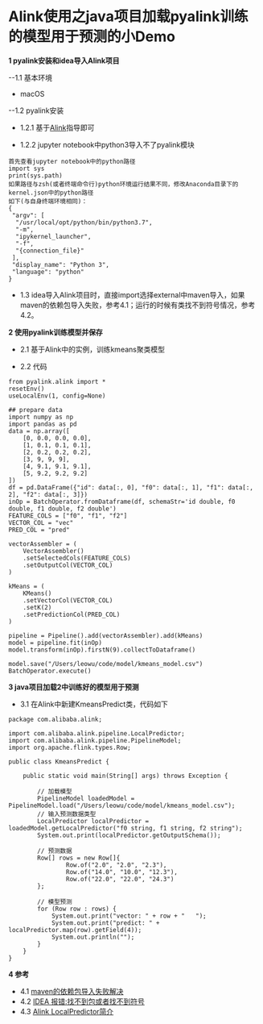 # Alink使用之java项目加载pyalink训练的模型用于预测的小Demo

**1 pyalink安装和idea导入Alink项目**

--1.1 基本环境
- macOS

--1.2 pyalink安装
- 1.2.1 基于[Alink](https://github.com/alibaba/Alink)指导即可

- 1.2.2 jupyter notebook中python3导入不了pyalink模块
~~~
首先查看jupyter notebook中的python路径  
import sys
print(sys.path)
如果路径与zsh(或者终端命令行)python环境运行结果不同，修改Anaconda目录下的kernel.json中的python路径  
如下(与自身终端环境相同)：  
{
 "argv": [
  "/usr/local/opt/python/bin/python3.7",
  "-m",
  "ipykernel_launcher",
  "-f",
  "{connection_file}"
 ],
 "display_name": "Python 3",
 "language": "python"
}
~~~

- 1.3 idea导入Alink项目时，直接import选择external中maven导入，如果maven的依赖包导入失败，参考4.1；运行的时候有类找不到符号情况，参考4.2。

**2 使用pyalink训练模型并保存**

- 2.1 基于Alink中的实例，训练kmeans聚类模型

- 2.2 代码
~~~
from pyalink.alink import *
resetEnv()
useLocalEnv(1, config=None)

## prepare data
import numpy as np
import pandas as pd
data = np.array([
    [0, 0.0, 0.0, 0.0],
    [1, 0.1, 0.1, 0.1],
    [2, 0.2, 0.2, 0.2],
    [3, 9, 9, 9],
    [4, 9.1, 9.1, 9.1],
    [5, 9.2, 9.2, 9.2]
])
df = pd.DataFrame({"id": data[:, 0], "f0": data[:, 1], "f1": data[:, 2], "f2": data[:, 3]})
inOp = BatchOperator.fromDataframe(df, schemaStr='id double, f0 double, f1 double, f2 double')
FEATURE_COLS = ["f0", "f1", "f2"]
VECTOR_COL = "vec"
PRED_COL = "pred"

vectorAssembler = (
    VectorAssembler()
    .setSelectedCols(FEATURE_COLS)
    .setOutputCol(VECTOR_COL)
)

kMeans = (
    KMeans()
    .setVectorCol(VECTOR_COL)
    .setK(2)
    .setPredictionCol(PRED_COL)
)

pipeline = Pipeline().add(vectorAssembler).add(kMeans)
model = pipeline.fit(inOp)
model.transform(inOp).firstN(9).collectToDataframe()

model.save("/Users/leowu/code/model/kmeans_model.csv")
BatchOperator.execute()
~~~

**3 java项目加载2中训练好的模型用于预测**

- 3.1 在Alink中新建KmeansPredict类，代码如下
~~~
package com.alibaba.alink;

import com.alibaba.alink.pipeline.LocalPredictor;
import com.alibaba.alink.pipeline.PipelineModel;
import org.apache.flink.types.Row;

public class KmeansPredict {

    public static void main(String[] args) throws Exception {

        // 加载模型
        PipelineModel loadedModel = PipelineModel.load("/Users/leowu/code/model/kmeans_model.csv");
        // 输入预测数据类型
        LocalPredictor localPredictor = loadedModel.getLocalPredictor("f0 string, f1 string, f2 string");
        System.out.print(localPredictor.getOutputSchema());

        // 预测数据
        Row[] rows = new Row[]{
                Row.of("2.0", "2.0", "2.3"),
                Row.of("14.0", "10.0", "12.3"),
                Row.of("22.0", "22.0", "24.3")
        };

        // 模型预测
        for (Row row : rows) {
            System.out.print("vector: " + row + "   ");
            System.out.print("predict: " + localPredictor.map(row).getField(4));
            System.out.println("");
        }
    }
}

~~~

**4 参考**

- 4.1 [maven的依赖包导入失败解决](https://blog.csdn.net/u012702547/article/details/88071279)
- 4.2 [IDEA 报错:找不到包或者找不到符号](https://blog.csdn.net/u013985664/article/details/79636638)
- 4.3 [Alink LocalPredictor简介](https://zhuanlan.zhihu.com/p/101523223)